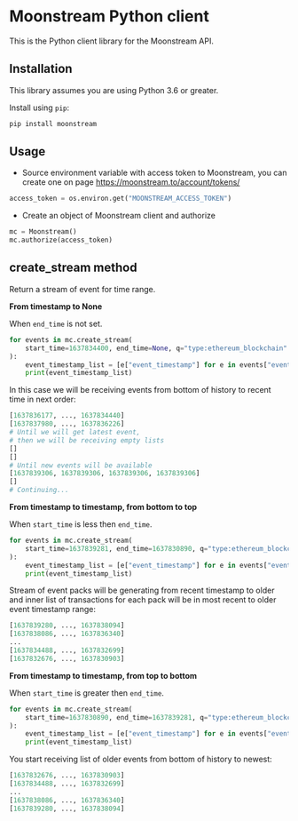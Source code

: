 # Moonstream Python client

This is the Python client library for the Moonstream API.

## Installation

This library assumes you are using Python 3.6 or greater.

Install using `pip`:

```bash
pip install moonstream
```

## Usage

-   Source environment variable with access token to Moonstream, you can create one on page https://moonstream.to/account/tokens/

```python
access_token = os.environ.get("MOONSTREAM_ACCESS_TOKEN")
```

-   Create an object of Moonstream client and authorize

```python
mc = Moonstream()
mc.authorize(access_token)
```

## create_stream method

Return a stream of event for time range.

**From timestamp to None**

When `end_time` is not set.

```python
for events in mc.create_stream(
    start_time=1637834400, end_time=None, q="type:ethereum_blockchain"
):
    event_timestamp_list = [e["event_timestamp"] for e in events["events"]]
    print(event_timestamp_list)
```

In this case we will be receiving events from bottom of history to recent time in next order:

```python
[1637836177, ..., 1637834440]
[1637837980, ..., 1637836226]
# Until we will get latest event,
# then we will be receiving empty lists
[]
[]
# Until new events will be available
[1637839306, 1637839306, 1637839306, 1637839306]
[]
# Continuing...
```

**From timestamp to timestamp, from bottom to top**

When `start_time` is less then `end_time`.

```python
for events in mc.create_stream(
    start_time=1637839281, end_time=1637830890, q="type:ethereum_blockchain"
):
    event_timestamp_list = [e["event_timestamp"] for e in events["events"]]
    print(event_timestamp_list)
```

Stream of event packs will be generating from recent timestamp to older and inner list of transactions for each pack will be in most recent to older event timestamp range:

```python
[1637839280, ..., 1637838094]
[1637838086, ..., 1637836340]
...
[1637834488, ..., 1637832699]
[1637832676, ..., 1637830903]
```

**From timestamp to timestamp, from top to bottom**

When `start_time` is greater then `end_time`.

```python
for events in mc.create_stream(
    start_time=1637830890, end_time=1637839281, q="type:ethereum_blockchain"
):
    event_timestamp_list = [e["event_timestamp"] for e in events["events"]]
    print(event_timestamp_list)
```

You start receiving list of older events from bottom of history to newest:

```python
[1637832676, ..., 1637830903]
[1637834488, ..., 1637832699]
...
[1637838086, ..., 1637836340]
[1637839280, ..., 1637838094]
```
